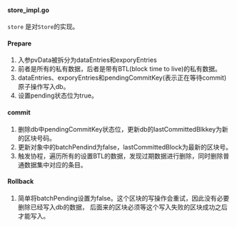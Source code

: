#### store_impl.go

`store` 是对`Store`的实现。

#### Prepare

1. 入参pvData被拆分为dataEntries和exporyEntries
2. 前者是所有的私有数据，后者是带有BTL(block time to live)的私有数据。
3. dataEntries、exporyEntries和pendingCommitKey(表示正在等待commit)原子操作写入db。
4. 设置pending状态位为true。


#### commit

1. 删除db中pendingCommitKey状态位，更新db的lastCommittedBlkkey为新的区块号码。
2. 更新对象中的batchPendind为false，lastCommittedBlock为最新的区块号。
3. 触发协程，遍历所有的设置BTL的数据，发现过期数据进行删除，同时删除普通数据集中对应的条目。

#### Rollback

1. 简单将batchPending设置为false。这个区块的写操作会重试，因此没有必要删除已经写入db的数据，
   后面来的区块必须等这个写入失败的区块成功之后才能写入。
   
